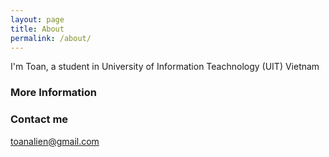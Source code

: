 ```yaml
---
layout: page
title: About
permalink: /about/
---
```


I'm Toan, a student in University of Information Teachnology (UIT) Vietnam


### More Information


### Contact me

[toanalien@gmail.com](mailto:toanalien@gmail.com)